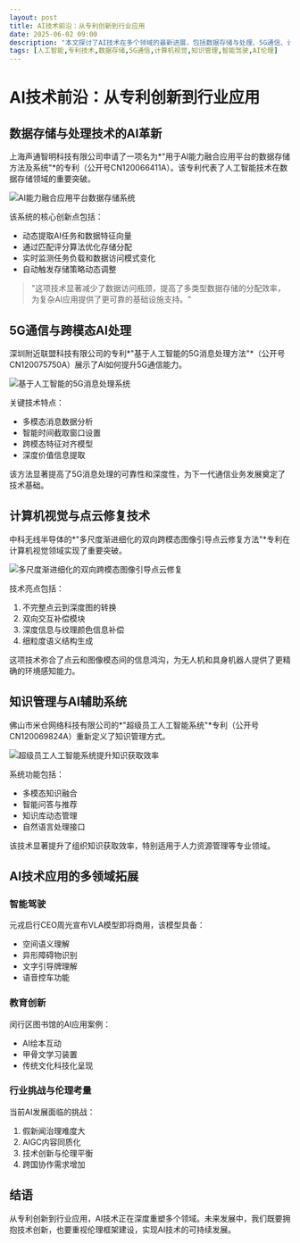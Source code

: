 ```yaml
---
layout: post
title: AI技术前沿：从专利创新到行业应用
date: 2025-06-02 09:00
description: "本文探讨了AI技术在多个领域的最新进展，包括数据存储与处理、5G通信、计算机视觉和知识管理系统的创新专利。重点介绍了上海声通智明科技、深圳附近联盟科技、中科无线半导体和佛山市米仓网络科技的相关专利技术，以及智能驾驶和教育领域的应用案例。同时指出了AI发展面临的挑战，如假新闻治理、内容同质化及伦理问题，强调技术创新与伦理框架建设并重的重要性。"
tags: [人工智能,专利技术,数据存储,5G通信,计算机视觉,知识管理,智能驾驶,AI伦理]
---
```


# AI技术前沿：从专利创新到行业应用

## 数据存储与处理技术的AI革新

上海声通智明科技有限公司申请了一项名为*"用于AI能力融合应用平台的数据存储方法及系统"*的专利（公开号CN120066411A）。该专利代表了人工智能技术在数据存储领域的重要突破。

![AI能力融合应用平台数据存储系统](https://s.coze.cn/t/0cMXB-M9p1k/ "AI能力融合应用平台数据存储系统")

该系统的核心创新点包括：
- 动态提取AI任务和数据特征向量
- 通过匹配评分算法优化存储分配
- 实时监测任务负载和数据访问模式变化
- 自动触发存储策略动态调整

> "这项技术显著减少了数据访问瓶颈，提高了多类型数据存储的分配效率，为复杂AI应用提供了更可靠的基础设施支持。"

## 5G通信与跨模态AI处理

深圳附近联盟科技有限公司的专利*"基于人工智能的5G消息处理方法"*（公开号CN120075750A）展示了AI如何提升5G通信能力。

![基于人工智能的5G消息处理系统](https://s.coze.cn/t/zC12b74xK9E/ "基于人工智能的5G消息处理系统")

关键技术特点：
- 多模态消息数据分析
- 智能时间截取窗口设置
- 跨模态特征对齐模型
- 深度价值信息提取

该方法显著提高了5G消息处理的可靠性和深度性，为下一代通信业务发展奠定了技术基础。

## 计算机视觉与点云修复技术

中科无线半导体的*"多尺度渐进细化的双向跨模态图像引导点云修复方法"*专利在计算机视觉领域实现了重要突破。

![多尺度渐进细化的双向跨模态图像引导点云修复](https://s.coze.cn/t/fidtidNlGNY/ "多尺度渐进细化的双向跨模态图像引导点云修复")

技术亮点包括：
1. 不完整点云到深度图的转换
2. 双向交互补偿模块
3. 深度信息与纹理颜色信息补偿
4. 细粒度语义结构生成

这项技术弥合了点云和图像模态间的信息鸿沟，为无人机和具身机器人提供了更精确的环境感知能力。

## 知识管理与AI辅助系统

佛山市米仓网络科技有限公司的*"超级员工人工智能系统"*专利（公开号CN120069824A）重新定义了知识管理方式。

![超级员工人工智能系统提升知识获取效率](https://s.coze.cn/t/sJRga8BmdfI/ "超级员工人工智能系统提升知识获取效率")

系统功能包括：
- 多模态知识融合
- 智能问答与推荐
- 知识库动态管理
- 自然语言处理接口

该技术显著提升了组织知识获取效率，特别适用于人力资源管理等专业领域。

## AI技术应用的多领域拓展

### 智能驾驶
元戎启行CEO周光宣布VLA模型即将商用，该模型具备：
- 空间语义理解
- 异形障碍物识别
- 文字引导牌理解
- 语音控车功能

### 教育创新
闵行区图书馆的AI应用案例：
- AI绘本互动
- 甲骨文学习装置
- 传统文化科技化呈现

### 行业挑战与伦理考量
当前AI发展面临的挑战：
1. 假新闻治理难度大
2. AIGC内容同质化
3. 技术创新与伦理平衡
4. 跨国协作需求增加

## 结语

从专利创新到行业应用，AI技术正在深度重塑多个领域。未来发展中，我们既要拥抱技术创新，也要重视伦理框架建设，实现AI技术的可持续发展。

